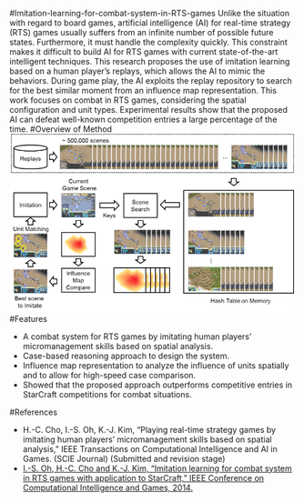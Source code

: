 #Imitation-learning-for-combat-system-in-RTS-games
Unlike the situation with regard to board games, artificial intelligence (AI) for real-time strategy (RTS) games
usually suffers from an infinite number of possible future states. Furthermore, it must handle the complexity quickly. This
constraint makes it difficult to build AI for RTS games with current state-of-the-art intelligent techniques. This research
proposes the use of imitation learning based on a human player’s replays, which allows the AI to mimic the behaviors.
During game play, the AI exploits the replay repository to search for the best similar moment from an influence map
representation. This work focuses on combat in RTS games, considering the spatial configuration and unit types.
Experimental results show that the proposed AI can defeat well-known competition entries a large percentage of the time.
#Overview of Method
<img src="https://github.com/chc2212/Imitation-learning-for-combat-system-in-RTS-games/blob/master/pic1.png" width="500">
#Features
*	A combat system for RTS games by imitating human players’ micromanagement skills based on spatial analysis. 
*	Case-based reasoning approach to design the system.
*	Influence map representation to analyze the influence of units spatially and to allow for high-speed case comparison.
*	Showed that the proposed approach outperforms competitive entries in StarCraft competitions for combat situations.

#References
* H.-C. Cho, I.-S. Oh, K.-J. Kim, “Playing real-time strategy games by imitating human players’ micromanagement skills based on spatial analysis,” IEEE Transactions on Computational Intelligence and AI in Games. (SCIE Journal) (Submitted and revision stage)
* [I.-S. Oh, H.-C. Cho and K.-J. Kim, “Imitation learning for combat system in RTS games with application to StarCraft,” IEEE Conference on Computational Intelligence and Games, 2014.](http://cilab.sejong.ac.kr/home/lib/exe/fetch.php?media=public:paper:cig_2014_cho.pdf)
